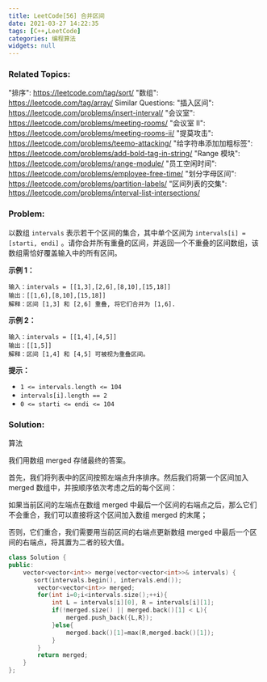 ```yaml
---
title: LeetCode[56] 合并区间
date: 2021-03-27 14:22:35
tags: [C++,LeetCode]
categories: 编程算法
widgets: null
---
```


### Related Topics:

  "排序": https://leetcode.com/tag/sort/
  "数组": https://leetcode.com/tag/array/
Similar Questions:
  "插入区间": https://leetcode.com/problems/insert-interval/
  "会议室": https://leetcode.com/problems/meeting-rooms/
  "会议室 II": https://leetcode.com/problems/meeting-rooms-ii/
  "提莫攻击": https://leetcode.com/problems/teemo-attacking/
  "给字符串添加加粗标签": https://leetcode.com/problems/add-bold-tag-in-string/
  "Range 模块": https://leetcode.com/problems/range-module/
  "员工空闲时间": https://leetcode.com/problems/employee-free-time/
  "划分字母区间": https://leetcode.com/problems/partition-labels/
  "区间列表的交集": https://leetcode.com/problems/interval-list-intersections/


### Problem:

以数组 `intervals` 表示若干个区间的集合，其中单个区间为 `intervals[i] = [starti, endi]` 。请你合并所有重叠的区间，并返回一个不重叠的区间数组，该数组需恰好覆盖输入中的所有区间。

**示例 1：**

```
输入：intervals = [[1,3],[2,6],[8,10],[15,18]]
输出：[[1,6],[8,10],[15,18]]
解释：区间 [1,3] 和 [2,6] 重叠, 将它们合并为 [1,6].
```

**示例 2：**

```
输入：intervals = [[1,4],[4,5]]
输出：[[1,5]]
解释：区间 [1,4] 和 [4,5] 可被视为重叠区间。
```

**提示：**

- `1 <= intervals.length <= 104`
- `intervals[i].length == 2`
- `0 <= starti <= endi <= 104`

<!--more-->

### Solution:

算法

我们用数组 merged 存储最终的答案。

首先，我们将列表中的区间按照左端点升序排序。然后我们将第一个区间加入 merged 数组中，并按顺序依次考虑之后的每个区间：

如果当前区间的左端点在数组 merged 中最后一个区间的右端点之后，那么它们不会重合，我们可以直接将这个区间加入数组 merged 的末尾；

否则，它们重合，我们需要用当前区间的右端点更新数组 merged 中最后一个区间的右端点，将其置为二者的较大值。

```c++
class Solution {
public:
    vector<vector<int>> merge(vector<vector<int>>& intervals) {
       sort(intervals.begin(), intervals.end());
        vector<vector<int>> merged;
        for(int i=0;i<intervals.size();++i){
            int L = intervals[i][0], R = intervals[i][1];
            if(!merged.size() || merged.back()[1] < L){
                merged.push_back({L,R});
            }else{
                merged.back()[1]=max(R,merged.back()[1]);
            }
        }
        return merged;
    }
};
```

